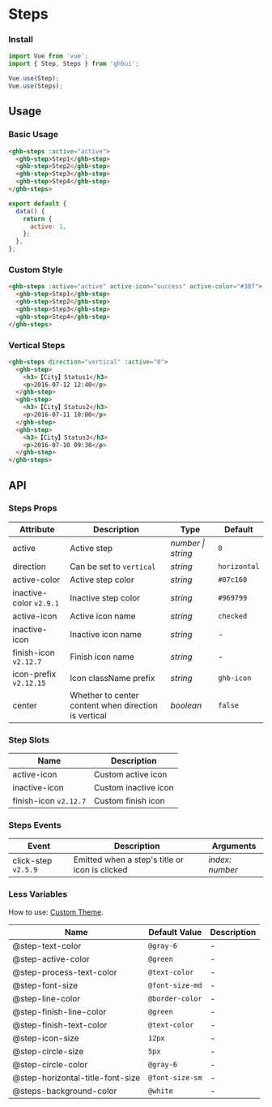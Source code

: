# Steps

### Install

```js
import Vue from 'vue';
import { Step, Steps } from 'ghbui';

Vue.use(Step);
Vue.use(Steps);
```

## Usage

### Basic Usage

```html
<ghb-steps :active="active">
  <ghb-step>Step1</ghb-step>
  <ghb-step>Step2</ghb-step>
  <ghb-step>Step3</ghb-step>
  <ghb-step>Step4</ghb-step>
</ghb-steps>
```

```js
export default {
  data() {
    return {
      active: 1,
    };
  },
};
```

### Custom Style

```html
<ghb-steps :active="active" active-icon="success" active-color="#38f">
  <ghb-step>Step1</ghb-step>
  <ghb-step>Step2</ghb-step>
  <ghb-step>Step3</ghb-step>
  <ghb-step>Step4</ghb-step>
</ghb-steps>
```

### Vertical Steps

```html
<ghb-steps direction="vertical" :active="0">
  <ghb-step>
    <h3>【City】Status1</h3>
    <p>2016-07-12 12:40</p>
  </ghb-step>
  <ghb-step>
    <h3>【City】Status2</h3>
    <p>2016-07-11 10:00</p>
  </ghb-step>
  <ghb-step>
    <h3>【City】Status3</h3>
    <p>2016-07-10 09:30</p>
  </ghb-step>
</ghb-steps>
```

## API

### Steps Props

| Attribute | Description | Type | Default |
| --- | --- | --- | --- |
| active | Active step | _number \| string_ | `0` |
| direction | Can be set to `vertical` | _string_ | `horizontal` |
| active-color | Active step color | _string_ | `#07c160` |
| inactive-color `v2.9.1` | Inactive step color | _string_ | `#969799` |
| active-icon | Active icon name | _string_ | `checked` |
| inactive-icon | Inactive icon name | _string_ | - |
| finish-icon `v2.12.7` | Finish icon name | _string_ | - |
| icon-prefix `v2.12.15` | Icon className prefix | _string_ | `ghb-icon` |
| center | Whether to center content when direction is vertical | _boolean_ | `false` |

### Step Slots

| Name                  | Description          |
| --------------------- | -------------------- |
| active-icon           | Custom active icon   |
| inactive-icon         | Custom inactive icon |
| finish-icon `v2.12.7` | Custom finish icon   |

### Steps Events

| Event | Description | Arguments |
| --- | --- | --- |
| click-step `v2.5.9` | Emitted when a step's title or icon is clicked | _index: number_ |

### Less Variables

How to use: [Custom Theme](#/en-US/theme).

| Name                             | Default Value   | Description |
| -------------------------------- | --------------- | ----------- |
| @step-text-color                 | `@gray-6`       | -           |
| @step-active-color               | `@green`        | -           |
| @step-process-text-color         | `@text-color`   | -           |
| @step-font-size                  | `@font-size-md` | -           |
| @step-line-color                 | `@border-color` | -           |
| @step-finish-line-color          | `@green`        | -           |
| @step-finish-text-color          | `@text-color`   | -           |
| @step-icon-size                  | `12px`          | -           |
| @step-circle-size                | `5px`           | -           |
| @step-circle-color               | `@gray-6`       | -           |
| @step-horizontal-title-font-size | `@font-size-sm` | -           |
| @steps-background-color          | `@white`        | -           |
